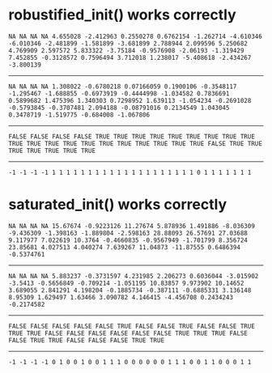 # robustified_init() works correctly

    NA NA NA NA 4.655028 -2.412963 0.2550278 0.6762154 -1.262714 -4.610346 -6.010346 -2.481899 -1.581899 -3.681899 2.788944 2.099596 5.250682 4.769909 2.597572 5.833322 -3.75184 -0.9576908 -2.06193 -1.319429 7.452855 -0.3128572 0.7596494 3.712018 1.238017 -5.408618 -2.434267 -3.800139

---

    NA NA NA NA 1.308022 -0.6780218 0.07166059 0.1900106 -0.3548117 -1.295467 -1.688855 -0.6973919 -0.4444998 -1.034582 0.7836691 0.5899682 1.475396 1.340303 0.7298952 1.639113 -1.054234 -0.2691028 -0.5793845 -0.3707481 2.094188 -0.08791016 0.2134549 1.043045 0.3478719 -1.519775 -0.684008 -1.067806

---

    FALSE FALSE FALSE FALSE TRUE TRUE TRUE TRUE TRUE TRUE TRUE TRUE TRUE TRUE TRUE TRUE TRUE TRUE TRUE TRUE TRUE TRUE TRUE TRUE FALSE TRUE TRUE TRUE TRUE TRUE TRUE TRUE

---

    -1 -1 -1 -1 1 1 1 1 1 1 1 1 1 1 1 1 1 1 1 1 1 1 1 1 0 1 1 1 1 1 1 1

# saturated_init() works correctly

    NA NA NA NA 15.67674 -0.9223126 11.27674 5.878936 1.491886 -8.036309 -9.436309 -1.398163 -1.889804 -2.598163 28.88093 26.57691 27.03688 9.117977 7.022619 10.3764 -0.4660835 -0.9567949 -1.701799 8.356724 23.85681 4.027513 4.040274 7.639267 11.04873 -11.87555 0.6486394 -0.5374761

---

    NA NA NA NA 5.883237 -0.3731597 4.231985 2.206273 0.6036044 -3.015902 -3.5413 -0.5656849 -0.709214 -1.051195 10.83857 9.973902 10.14652 3.689055 2.841291 4.198204 -0.1885734 -0.387111 -0.6885331 3.136148 8.95309 1.629497 1.63466 3.090782 4.146415 -4.456708 0.2434243 -0.2174582

---

    FALSE FALSE FALSE FALSE FALSE TRUE FALSE FALSE TRUE FALSE FALSE TRUE TRUE TRUE FALSE FALSE FALSE FALSE FALSE FALSE TRUE TRUE TRUE FALSE FALSE TRUE TRUE FALSE FALSE FALSE TRUE TRUE

---

    -1 -1 -1 -1 0 1 0 0 1 0 0 1 1 1 0 0 0 0 0 0 1 1 1 0 0 1 1 0 0 0 1 1

